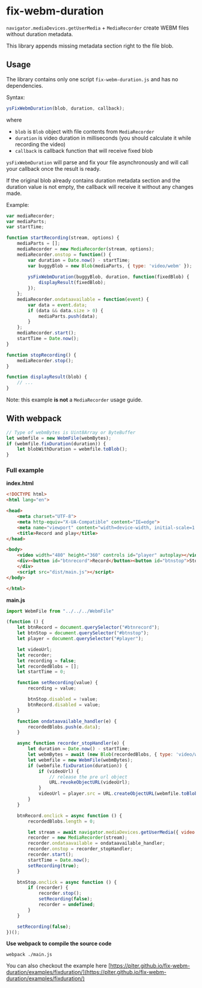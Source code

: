 # fix-webm-duration

`navigator.mediaDevices.getUserMedia` + `MediaRecorder` create WEBM files without duration metadata.

This library appends missing metadata section right to the file blob.

## Usage

The library contains only one script `fix-webm-duration.js` and has no dependencies.

Syntax:

```javascript
ysFixWebmDuration(blob, duration, callback);
```

where
- `blob` is `Blob` object with file contents from `MediaRecorder`
- `duration` is video duration in milliseconds (you should calculate it while recording the video)
- `callback` is callback function that will receive fixed blob

`ysFixWebmDuration` will parse and fix your file asynchronously and will call your callback once the result is ready.

If the original blob already contains duration metadata section and the duration value is not empty, the callback will receive it without any changes made.

Example:

```javascript
var mediaRecorder;
var mediaParts;
var startTime;

function startRecording(stream, options) {
    mediaParts = [];
    mediaRecorder = new MediaRecorder(stream, options);
    mediaRecorder.onstop = function() {
        var duration = Date.now() - startTime;
        var buggyBlob = new Blob(mediaParts, { type: 'video/webm' });
        
        ysFixWebmDuration(buggyBlob, duration, function(fixedBlob) {
            displayResult(fixedBlob);
        });
    };
    mediaRecorder.ondataavailable = function(event) {
        var data = event.data;
        if (data && data.size > 0) {
            mediaParts.push(data);
        }
    };
    mediaRecorder.start();
    startTime = Date.now();
}

function stopRecording() {
    mediaRecorder.stop();
}

function displayResult(blob) {
    // ...
}
```

Note: this example **is not** a `MediaRecorder` usage guide.

## With webpack 

```javascript
// Type of webmBytes is Uint8Array or ByteBuffer
let webmfile = new WebmFile(webmBytes);
if (webmfile.fixDuration(duration)) {
    let blobWithDuration = webmfile.toBlob();
}
```

### Full example  

**index.html**  

```html
<!DOCTYPE html>
<html lang="en">

<head>
    <meta charset="UTF-8">
    <meta http-equiv="X-UA-Compatible" content="IE=edge">
    <meta name="viewport" content="width=device-width, initial-scale=1.0">
    <title>Record and play</title>
</head>

<body>
    <video width="480" height="360" controls id="player" autoplay></video>
    <div><button id="btnrecord">Record</button><button id="btnstop">Stop</button>
    </div>
    <script src="dist/main.js"></script>
</body>

</html>
```

**main.js**  

```javascript
import WebmFile from "../../../WebmFile"

(function () {
    let btnRecord = document.querySelector("#btnrecord");
    let btnStop = document.querySelector("#btnstop");
    let player = document.querySelector("#player");

    let videoUrl;
    let recorder;
    let recording = false;
    let recordedBlobs = [];
    let startTime = 0;

    function setRecording(value) {
        recording = value;

        btnStop.disabled = !value;
        btnRecord.disabled = value;
    }

    function ondataavailable_handler(e) {
        recordedBlobs.push(e.data);
    }

    async function recorder_stopHandler(e) {
        let duration = Date.now() - startTime;
        let webmBytes = await (new Blob(recordedBlobs, { type: 'video/webm' })).arrayBuffer();
        let webmfile = new WebmFile(webmBytes);
        if (webmfile.fixDuration(duration)) {
            if (videoUrl) {
                // release the pre url object
                URL.revokeObjectURL(videoUrl);
            }
            videoUrl = player.src = URL.createObjectURL(webmfile.toBlob());
        }
    }

    btnRecord.onclick = async function () {
        recordedBlobs.length = 0;

        let stream = await navigator.mediaDevices.getUserMedia({ video: true, audio: true });
        recorder = new MediaRecorder(stream);
        recorder.ondataavailable = ondataavailable_handler;
        recorder.onstop = recorder_stopHandler;
        recorder.start();
        startTime = Date.now();
        setRecording(true);
    }

    btnStop.onclick = async function () {
        if (recorder) {
            recorder.stop();
            setRecording(false);
            recorder = undefined;
        }
    }

    setRecording(false);
})();
```

**Use webpack to compile the source code**

```shell
webpack ./main.js
```

You can also checkout the example here [https://plter.github.io/fix-webm-duration/examples/fixduration/](https://plter.github.io/fix-webm-duration/examples/fixduration/)  
